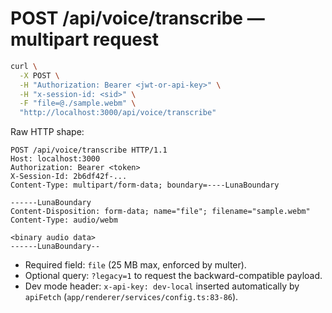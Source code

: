 # POST /api/voice/transcribe — multipart request

```bash
curl \
  -X POST \
  -H "Authorization: Bearer <jwt-or-api-key>" \
  -H "x-session-id: <sid>" \
  -F "file=@./sample.webm" \
  "http://localhost:3000/api/voice/transcribe"
```

Raw HTTP shape:

```
POST /api/voice/transcribe HTTP/1.1
Host: localhost:3000
Authorization: Bearer <token>
X-Session-Id: 2b6df42f-...
Content-Type: multipart/form-data; boundary=----LunaBoundary

------LunaBoundary
Content-Disposition: form-data; name="file"; filename="sample.webm"
Content-Type: audio/webm

<binary audio data>
------LunaBoundary--
```

- Required field: `file` (25 MB max, enforced by multer).
- Optional query: `?legacy=1` to request the backward-compatible payload.
- Dev mode header: `x-api-key: dev-local` inserted automatically by `apiFetch` (`app/renderer/services/config.ts:83-86`).
